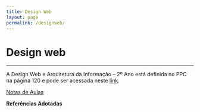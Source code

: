 ```yaml
---
title: Design Web
layout: page
permalink: /designweb/
---
```


# Design web
---

A Design Web e Arquitetura da Informação – 2º Ano está definida no PPC na página 120 e pode ser acessada neste [link](https://portal.ifrn.edu.br/documents/732/Tecnico_em_Informatica_para_Internet_2012-2013.pdf). 

[Notas de Aulas](https://)

**Referências Adotadas**